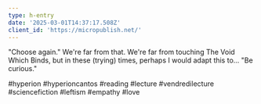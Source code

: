 ```yaml
---
type: h-entry
date: '2025-03-01T14:37:17.508Z'
client_id: 'https://micropublish.net/'
---
```

"Choose again."
We're far from that. We're far from touching The Void Which Binds, but in these (trying) times, perhaps I would adapt this to...
"Be curious."

#hyperion #hyperioncantos #reading #lecture #vendredilecture #sciencefiction #leftism #empathy #love
